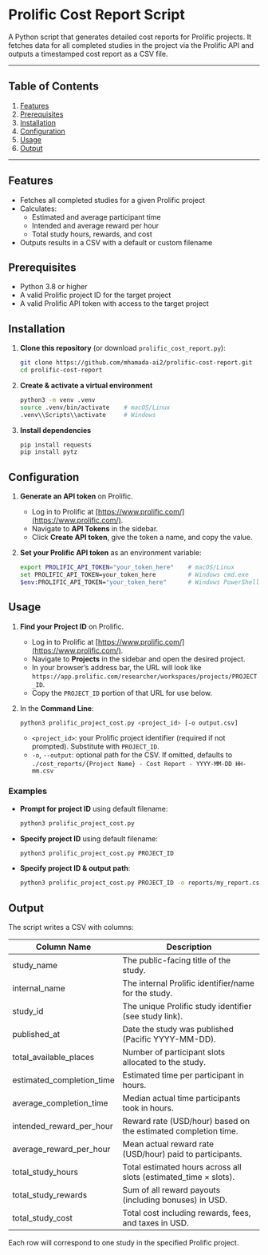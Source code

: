 # Prolific Cost Report Script

A Python script that generates detailed cost reports for Prolific projects. It fetches data for all completed studies in the project via the Prolific API and outputs a timestamped cost report as a CSV file.

---

## Table of Contents

1. [Features](#features)
2. [Prerequisites](#prerequisites)
3. [Installation](#installation)
4. [Configuration](#configuration)
5. [Usage](#usage)
6. [Output](#output)

---

## Features

* Fetches all completed studies for a given Prolific project
* Calculates:
  * Estimated and average participant time
  * Intended and average reward per hour
  * Total study hours, rewards, and cost
* Outputs results in a CSV with a default or custom filename

## Prerequisites

* Python 3.8 or higher
* A valid Prolific project ID for the target project
* A valid Prolific API token with access to the target project

## Installation

1. **Clone this repository** (or download `prolific_cost_report.py`):

   ```bash
   git clone https://github.com/mhamada-ai2/prolific-cost-report.git
   cd prolific-cost-report
   ```
2. **Create & activate a virtual environment**

   ```bash
   python3 -m venv .venv
   source .venv/bin/activate    # macOS/Linux
   .venv\\Scripts\\activate     # Windows
   ```
3. **Install dependencies**

   ```bash
   pip install requests
   pip install pytz
   ```

## Configuration

1. **Generate an API token** on Prolific.
   * Log in to Prolific at [https://www.prolific.com/](https://www.prolific.com/).
   * Navigate to **API Tokens** in the sidebar.
   * Click **Create API token**, give the token a name, and copy the value.
2. **Set your Prolific API token** as an environment variable:

   ```bash
   export PROLIFIC_API_TOKEN="your_token_here"    # macOS/Linux
   set PROLIFIC_API_TOKEN=your_token_here         # Windows cmd.exe
   $env:PROLIFIC_API_TOKEN="your_token_here"      # Windows PowerShell
   ```

## Usage

1. **Find your Project ID** on Prolific.

   * Log in to Prolific at [https://www.prolific.com/](https://www.prolific.com/).
   * Navigate to **Projects** in the sidebar and open the desired project.
   * In your browser’s address bar, the URL will look like `https://app.prolific.com/researcher/workspaces/projects/PROJECT_ID`.
   * Copy the `PROJECT_ID` portion of that URL for use below.

2. In the **Command Line**:

    ```bash
    python3 prolific_project_cost.py <project_id> [-o output.csv]
    ```

    * `<project_id>`: your Prolific project identifier (required if not prompted). Substitute with `PROJECT_ID`.
    * `-o`, `--output`: optional path for the CSV. If omitted, defaults to `./cost_reports/{Project Name} - Cost Report - YYYY-MM-DD HH-mm.csv`

### Examples

* **Prompt for project ID** using default filename:

  ```bash
  python3 prolific_project_cost.py
  ```
* **Specify project ID** using default filename:

  ```bash
  python3 prolific_project_cost.py PROJECT_ID
  ```
* **Specify project ID & output path**:

  ```bash
  python3 prolific_project_cost.py PROJECT_ID -o reports/my_report.csv
  ```

## Output

The script writes a CSV with columns:

| Column Name                 | Description                                                       |
| --------------------------- | ----------------------------------------------------------------- |
| study\_name                 | The public-facing title of the study.                             |
| internal\_name              | The internal Prolific identifier/name for the study.              |
| study\_id                   | The unique Prolific study identifier (see study link).            |
| published\_at               | Date the study was published (Pacific YYYY-MM-DD).                |
| total\_available\_places    | Number of participant slots allocated to the study.               |
| estimated\_completion\_time | Estimated time per participant in hours.                          |
| average\_completion\_time   | Median actual time participants took in hours.                    |
| intended\_reward\_per\_hour | Reward rate (USD/hour) based on the estimated completion time.    |
| average\_reward\_per\_hour  | Mean actual reward rate (USD/hour) paid to participants.          |
| total\_study\_hours         | Total estimated hours across all slots (estimated\_time × slots). |
| total\_study\_rewards       | Sum of all reward payouts (including bonuses) in USD.             |
| total\_study\_cost          | Total cost including rewards, fees, and taxes in USD.             |

Each row will correspond to one study in the specified Prolific project.

